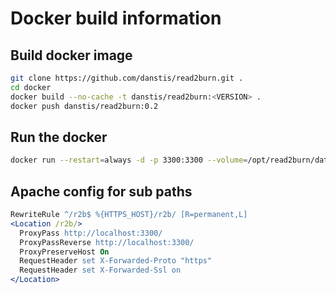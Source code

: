 # Docker build information

## Build docker image

```bash
git clone https://github.com/danstis/read2burn.git .
cd docker
docker build --no-cache -t danstis/read2burn:<VERSION> .
docker push danstis/read2burn:0.2
```

## Run the docker

```bash
docker run --restart=always -d -p 3300:3300 --volume=/opt/read2burn/data:/app/data -e REL_PATH=<RELATIVE PATH, IE '/r2b'> --name read2burn danstis/read2burn:<VERSION>
```

## Apache config for sub paths

```apache
RewriteRule ^/r2b$ %{HTTPS_HOST}/r2b/ [R=permanent,L]
<Location /r2b/>
  ProxyPass http://localhost:3300/
  ProxyPassReverse http://localhost:3300/
  ProxyPreserveHost On
  RequestHeader set X-Forwarded-Proto "https"
  RequestHeader set X-Forwarded-Ssl on
</Location>
```
